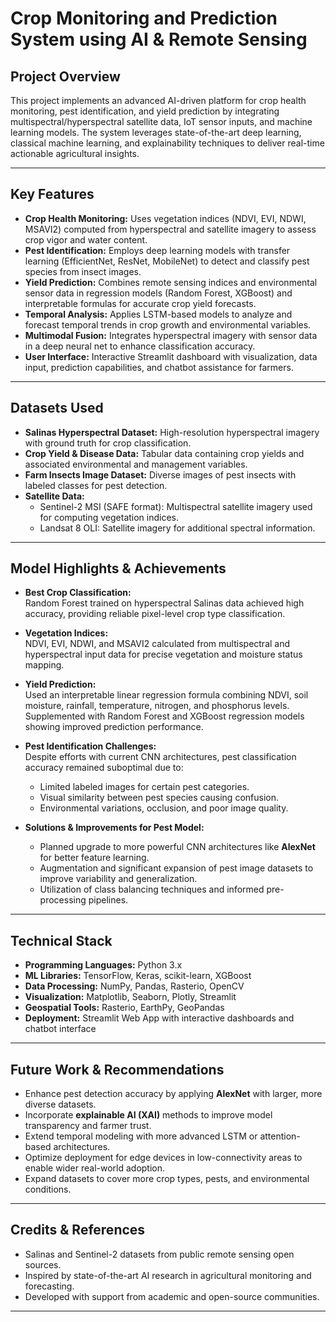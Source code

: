 # Crop Monitoring and Prediction System using AI & Remote Sensing

## Project Overview
This project implements an advanced AI-driven platform for crop health monitoring, pest identification, and yield prediction by integrating multispectral/hyperspectral satellite data, IoT sensor inputs, and machine learning models. The system leverages state-of-the-art deep learning, classical machine learning, and explainability techniques to deliver real-time actionable agricultural insights.

---

## Key Features
- **Crop Health Monitoring:** Uses vegetation indices (NDVI, EVI, NDWI, MSAVI2) computed from hyperspectral and satellite imagery to assess crop vigor and water content.
- **Pest Identification:** Employs deep learning models with transfer learning (EfficientNet, ResNet, MobileNet) to detect and classify pest species from insect images.
- **Yield Prediction:** Combines remote sensing indices and environmental sensor data in regression models (Random Forest, XGBoost) and interpretable formulas for accurate crop yield forecasts.
- **Temporal Analysis:** Applies LSTM-based models to analyze and forecast temporal trends in crop growth and environmental variables.
- **Multimodal Fusion:** Integrates hyperspectral imagery with sensor data in a deep neural net to enhance classification accuracy.
- **User Interface:** Interactive Streamlit dashboard with visualization, data input, prediction capabilities, and chatbot assistance for farmers.

---

## Datasets Used
- **Salinas Hyperspectral Dataset:** High-resolution hyperspectral imagery with ground truth for crop classification.
- **Crop Yield & Disease Data:** Tabular data containing crop yields and associated environmental and management variables.
- **Farm Insects Image Dataset:** Diverse images of pest insects with labeled classes for pest detection.
- **Satellite Data:**
  - Sentinel-2 MSI (SAFE format): Multispectral satellite imagery used for computing vegetation indices.
  - Landsat 8 OLI: Satellite imagery for additional spectral information.

---

## Model Highlights & Achievements

- **Best Crop Classification:**  
  Random Forest trained on hyperspectral Salinas data achieved high accuracy, providing reliable pixel-level crop type classification.

- **Vegetation Indices:**  
  NDVI, EVI, NDWI, and MSAVI2 calculated from multispectral and hyperspectral input data for precise vegetation and moisture status mapping.

- **Yield Prediction:**  
  Used an interpretable linear regression formula combining NDVI, soil moisture, rainfall, temperature, nitrogen, and phosphorus levels. Supplemented with Random Forest and XGBoost regression models showing improved prediction performance.

- **Pest Identification Challenges:**  
  Despite efforts with current CNN architectures, pest classification accuracy remained suboptimal due to:
  - Limited labeled images for certain pest categories.
  - Visual similarity between pest species causing confusion.
  - Environmental variations, occlusion, and poor image quality.

- **Solutions & Improvements for Pest Model:**  
  - Planned upgrade to more powerful CNN architectures like **AlexNet** for better feature learning.  
  - Augmentation and significant expansion of pest image datasets to improve variability and generalization.  
  - Utilization of class balancing techniques and informed pre-processing pipelines.

---

## Technical Stack

- **Programming Languages:** Python 3.x  
- **ML Libraries:** TensorFlow, Keras, scikit-learn, XGBoost  
- **Data Processing:** NumPy, Pandas, Rasterio, OpenCV  
- **Visualization:** Matplotlib, Seaborn, Plotly, Streamlit  
- **Geospatial Tools:** Rasterio, EarthPy, GeoPandas  
- **Deployment:** Streamlit Web App with interactive dashboards and chatbot interface

---

## Future Work & Recommendations

- Enhance pest detection accuracy by applying **AlexNet** with larger, more diverse datasets.  
- Incorporate **explainable AI (XAI)** methods to improve model transparency and farmer trust.  
- Extend temporal modeling with more advanced LSTM or attention-based architectures.  
- Optimize deployment for edge devices in low-connectivity areas to enable wider real-world adoption.  
- Expand datasets to cover more crop types, pests, and environmental conditions.

---

## Credits & References

- Salinas and Sentinel-2 datasets from public remote sensing open sources.  
- Inspired by state-of-the-art AI research in agricultural monitoring and forecasting.  
- Developed with support from academic and open-source communities.

---
